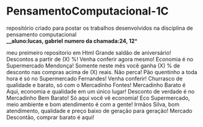 # PensamentoComputacional-1C
repositório  criado para postar os trabalhos desenvolvidos na disciplina de pensamento computacional  
**__aluno:lucas, gabriel**
**numero da chamada:24, 12***

meu preimeiro repositorio em Html
        Grande saldão de aniversário! Descontos a partir de (X) %! Venha conferir agora mesmo!
Economia é no Supermercado Mendonça! Somente neste mês você ganha (X) % de desconto nas compras acima de (X) reais. Não perca!
Pão quentinho a toda hora é só no Supermercado Fernandes! Venha conferir!
Churrasco de qualidade e barato, só com o Mercadinho Fontes!
Mercadinho Barato é Aqui, economia e qualidade em um único lugar!
Desconto de verdade é no Mercadinho Bem Barato! Só aqui você vê economia!
Eco Supermercado, meio ambiente e bom atendimento é com a gente!
Irmãos Silva, bom atendimento, qualidade e preço baixo de geração para geração!
Mercado Descontão, comprar barato é aqui!
